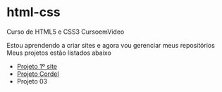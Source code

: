 # html-css
 Curso de HTML5 e CSS3 CursoemVideo

<p> Estou aprendendo a criar sites e agora vou gerenciar meus repositórios
Meus projetos estão listados abaixo </p>

<ul>
 <li><a href="https://arth-py.github.io/projeto-android/">Projeto 1º site</a></li>
	<li><a href="https://arth-py.github.io/projeto-cordel/">Projeto Cordel</a></li>
 <li>Projeto 03</li>
</ul>
